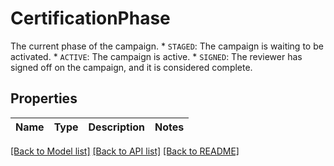 # CertificationPhase

The current phase of the campaign. * `STAGED`: The campaign is waiting to be activated. * `ACTIVE`: The campaign is active. * `SIGNED`: The reviewer has signed off on the campaign, and it is considered complete. 

## Properties

Name | Type | Description | Notes
------------ | ------------- | ------------- | -------------

[[Back to Model list]](../README.md#documentation-for-models) [[Back to API list]](../README.md#documentation-for-api-endpoints) [[Back to README]](../README.md)


